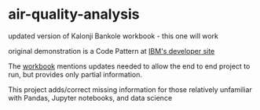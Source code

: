 # air-quality-analysis
updated version of Kalonji Bankole workbook - this one will work

original demonstration is a Code Pattern at [IBM's developer site](developer.ibm.com)

The [workbook](https://github.com/IBM/smart-city-analytics) mentions updates needed to allow the end to end project to run, but provides only partial information.

This project adds/correct missing information for those relatively unfamiliar with Pandas, Jupyter notebooks, and data science

